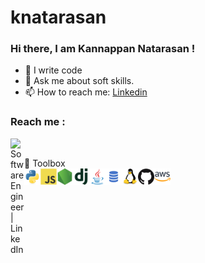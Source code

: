 # knatarasan

### Hi there, I am Kannappan Natarasan !


- 🔭 I write code
- 💬 Ask me about soft skills.
- 📫 How to reach me: [Linkedin](https://www.linkedin.com/in/kannappan-natarasan-44268a/)

### Reach me :
[<img align="left" alt="Software Engineer | LinkedIn" width="22px" src="https://cdn.jsdelivr.net/npm/simple-icons@v3/icons/linkedin.svg" />](https://www.linkedin.com/in/kannappan-natarasan-44268a/)
<br />

🧰 Toolbox</br>
<img align="left" alt="Python" width="26px" src="https://github.com/devicons/devicon/blob/master/icons/python/python-original.svg" />
<img align="left" alt="JavaScript" width="26px" src="https://github.com/devicons/devicon/blob/master/icons/javascript/javascript-original.svg" />
<img align="left" alt="node" width="26px" src="https://github.com/devicons/devicon/blob/master/icons/nodejs/nodejs-original.svg" />
<img align="left" alt="Django" width="26px" src="https://github.com/devicons/devicon/blob/master/icons/django/django-plain.svg" />
<img align="left" alt="Java" width="26px" src="https://github.com/devicons/devicon/blob/master/icons/java/java-original.svg" />
<img align="left" alt="SQL" width="26px" src="https://raw.githubusercontent.com/github/explore/80688e429a7d4ef2fca1e82350fe8e3517d3494d/topics/sql/sql.png" />
<img align="left" alt="Linux" width="26px" src="https://github.com/devicons/devicon/blob/master/icons/linux/linux-original.svg" />
<img align="left" alt="GitHub" width="26px" src="https://raw.githubusercontent.com/github/explore/78df643247d429f6cc873026c0622819ad797942/topics/github/github.png" />
<img src="https://github.com/devicons/devicon/blob/master/icons/amazonwebservices/amazonwebservices-original-wordmark.svg" alt="AWS" width="26px" />


<br />
<br />


<!-- ![](https://komarev.com/ghpvc/?username=knatarasan) -->


